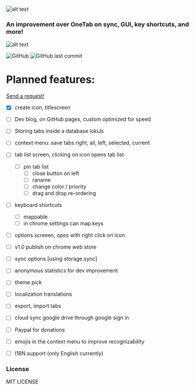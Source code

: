 ![alt text](https://github.com/ArtDor2/noTab/blob/master/assets/icons/aTab512_2.png "aTab")
### An improvement over OneTab on sync, GUI, key shortcuts, and more!

![alt text](https://github.com/ArtDor2/noTab/blob/master/assets/promotional/promotion1400x560.png "noTab")

<p>
  <img src="https://img.shields.io/github/license/ArtDor2/noTab.svg?style=flat-square" alt="GitHub">
  <img src="https://img.shields.io/github/last-commit/ArtDor2/noTab.svg?style=flat-square" alt="GitHub last commit">
</p>

# Planned features:
[Send a request!](https://github.com/ArtDor2/noTab/issues/new "Send request!")

 - [x] create icon, titlescreen
 - [ ] Dev blog, on GitHub pages, custom optimized for speed
 - [ ] Storing tabs inside a database lokiJs
 - [ ] context menu: save tabs right, all, left, selected, current
 - [ ] tab list screen, clicking on icon opens tab list
 	- [ ] pin tab list
		- [ ] close button on left
		- [ ] raname
		- [ ] change color / priority
		- [ ] drag and drop re-ordering
 - [ ] keyboard shortcuts
	- [ ] mappable
	- [ ] in chrome settings can map keys
 - [ ] options screeen, opes with right click on icon
 
 - [ ] v1.0 publish on chrome web store
 
 - [ ] sync options [using storage.sync]
 - [ ] anonymous statistics for dev improvement
 - [ ] theme pick
 - [ ] localization translations
 - [ ] export, import tabs
 - [ ] cloud sync google drive through google sign in
 - [ ] Paypal for donations
 - [ ] emojis in the context menu to improve recognizability
 - [ ] I18N support (only English currently)
 
### License

MIT LICENSE
